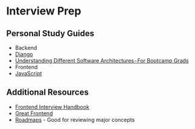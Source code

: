 # Interview Prep

## Personal Study Guides
- Backend
 - [Django](Backend/DjangoQuestions.md)
 - [Understanding Different Software Architectures - For Bootcamp Grads](Backend/ArchitectureBasics.md)
- Frontend
 - [JavaScript](Frontend/JavaScriptQuestions.md)

## Additional Resources
- [Frontend Interview Handbook](https://www.frontendinterviewhandbook.com/)
- [Great Frontend](https://www.greatfrontend.com/)
- [Roadmaps](https://roadmap.sh/roadmaps) - Good for reviewing major concepts
